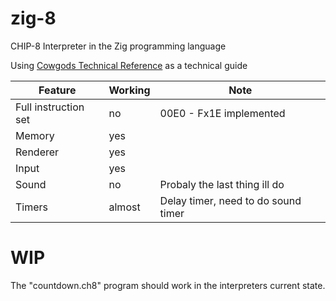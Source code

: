 # zig-8

CHIP-8 Interpreter in the Zig programming language

Using [Cowgods Technical Reference](http://devernay.free.fr/hacks/chip8/C8TECH10.HTM#8xy4) as a technical guide


| Feature      | Working           | Note  |
| ------------- |-------------| -----|
| Full instruction set    | no | 00E0 - Fx1E implemented |
| Memory | yes | |
| Renderer      | yes      |    |
| Input | yes      |  |
| Sound | no | Probaly the last thing ill do |
| Timers | almost | Delay timer, need to do sound timer |

# WIP

The "countdown.ch8" program should work in the interpreters current state.

